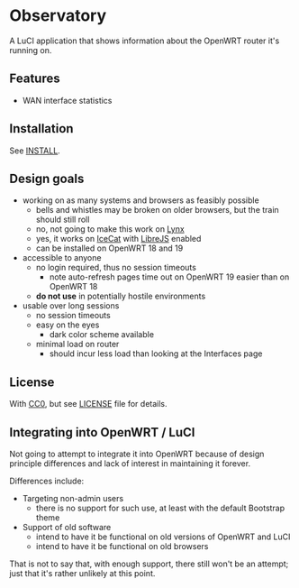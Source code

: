 # Observatory

A LuCI application that shows information about the OpenWRT router it's running on.

## Features

- WAN interface statistics

## Installation

See [INSTALL](INSTALL.md).

## Design goals

- working on as many systems and browsers as feasibly possible
   - bells and whistles may be broken on older browsers, but the train should still roll
   - no, not going to make this work on [Lynx](https://invisible-island.net/lynx/)
   - yes, it works on [IceCat](https://www.gnu.org/software/gnuzilla/) with [LibreJS](https://www.gnu.org/software/librejs/) enabled
   - can be installed on OpenWRT 18 and 19
- accessible to anyone
   - no login required, thus no session timeouts
      - note auto-refresh pages time out on OpenWRT 19 easier than on OpenWRT 18
   - **do not use** in potentially hostile environments
- usable over long sessions
   - no session timeouts
   - easy on the eyes
      - dark color scheme available
   - minimal load on router
      - should incur less load than looking at the Interfaces page

## License

With [CC0](http://creativecommons.org/publicdomain/zero/1.0/), but see [LICENSE](LICENSE) file for details.

## Integrating into OpenWRT / LuCI

Not going to attempt to integrate it into OpenWRT because of design principle differences and lack of interest in maintaining it forever.

Differences include:

- Targeting non-admin users
   - there is no support for such use, at least with the default Bootstrap theme
- Support of old software
   - intend to have it be functional on old versions of OpenWRT and LuCI
   - intend to have it be functional on old browsers

That is not to say that, with enough support, there still won't be an attempt; just that it's rather unlikely at this point.

